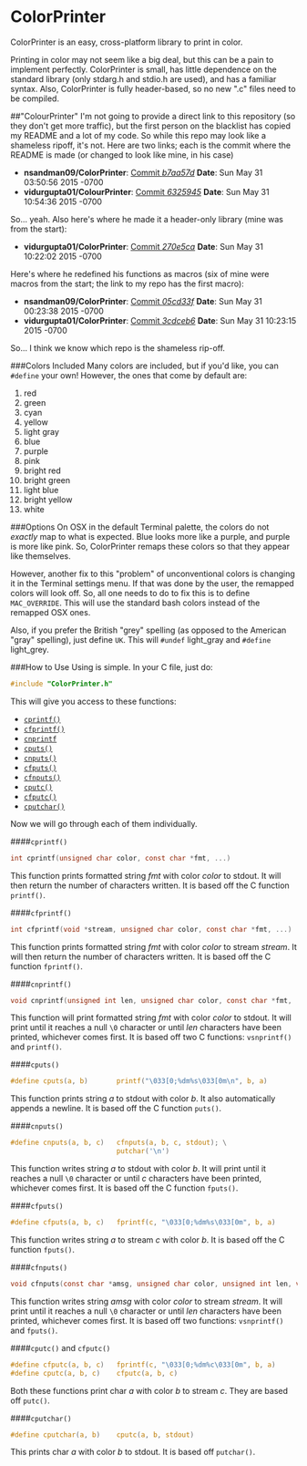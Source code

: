 # ColorPrinter
ColorPrinter is an easy, cross-platform library to print in color.

Printing in color may not seem like a big deal, but this can be a pain to implement perfectly. ColorPrinter is small, has little dependence on the standard library (only stdarg.h and stdio.h are used), and has a familiar syntax. Also, ColorPrinter is fully header-based, so no new ".c" files need to be compiled.

##"ColourPrinter"
I'm not going to provide a direct link to this repository (so they don't get more traffic), but the first person on the blacklist has copied my README and a lot of my code. So while this repo may look like a shameless ripoff, it's not. Here are two links; each is the commit where the README is made (or changed to look like mine, in his case)

* **nsandman09/ColorPrinter**: [Commit *b7aa57d*](https://github.com/nsandman09/ColorPrinter/commit/b7aa57d3cdbc1e55ed4aed16e12c3436dcfac135) **Date**: Sun May 31 03:50:56 2015 -0700
* **vidurgupta01/ColourPrinter**: [Commit *6325945*](https://github.com/vidurgupta01/ColourPrinter/commit/632594506acd40a1b2e3b1792f652a885e46f23a) **Date**: Sun May 31 10:54:36 2015 -0700

So... yeah. Also here's where he made it a header-only library (mine was from the start):

* **vidurgupta01/ColorPrinter**: [Commit *270e5ca*](https://github.com/vidurgupta01/ColourPrinter/commit/270e5ca2dcb973d7ea762859c0af54c9f9961e83) **Date**: Sun May 31 10:22:02 2015 -0700

Here's where he redefined his functions as macros (six of mine were macros from the start; the link to my repo has the first macro):

* **nsandman09/ColorPrinter**: [Commit *05cd33f*](https://github.com/nsandman09/ColorPrinter/commit/05cd33f0c098cb75928b135f3658f3560c5ad539) **Date**: Sun May 31 00:23:38 2015 -0700
* **vidurgupta01/ColorPrinter**: [Commit *3cdceb6*](https://github.com/vidurgupta01/ColourPrinter/commit/3cdceb688406d5510340e3ec36dd8edbff24cc15) **Date**: Sun May 31 10:23:15 2015 -0700

So... I think we know which repo is the shameless rip-off.

###Colors Included
Many colors are included, but if you'd like, you can `#define` your own! However, the ones that come by default are:

1. red
1. green
1. cyan
1. yellow
1. light gray
1. blue
1. purple
1. pink
1. bright red
1. bright green
1. light blue
1. bright yellow
1. white

###Options
On OSX in the default Terminal palette, the colors do not *exactly* map to what is expected. Blue looks more like a purple, and purple is more like pink.
So, ColorPrinter remaps these colors so that they appear like themselves.

However, another fix to this "problem" of unconventional colors is changing it in the Terminal settings menu. If that was done by the user, the remapped colors will look off. 
So, all one needs to do to fix this is to define `MAC_OVERRIDE`. This will use the standard bash colors instead of the remapped OSX ones.

Also, if you prefer the British "grey" spelling (as opposed to the American "gray" spelling), just define `UK`. This will
`#undef` light_gray and `#define` light_grey.

###How to Use
Using is simple. In your C file, just do:
```c
#include "ColorPrinter.h"
```

This will give you access to these functions:

* [`cprintf()`](#cprintf)
* [`cfprintf()`](#cfnprintf)
* [`cnprintf`](#cnprintf)
* [`cputs()`](#cputs)
* [`cnputs()`](#cnputs)
* [`cfputs()`](#cfputs)
* [`cfnputs()`](#cfnputs)
* [`cputc()`](#cputc-and-cfputc)
* [`cfputc()`](#cputc-and-cfputc)
* [`cputchar()`](#cputchar)

Now we will go through each of them individually.

####`cprintf()`
```c
int cprintf(unsigned char color, const char *fmt, ...)
```
This function prints formatted string *fmt* with color *color* to stdout. It will then return the number of characters written.
It is based off the C function `printf()`.

####`cfprintf()`
```c
int cfprintf(void *stream, unsigned char color, const char *fmt, ...)
```
This function prints formatted string *fmt* with color *color* to stream *stream*. It will then return the number of characters written.
It is based off the C function `fprintf()`.

####`cnprintf()`
```c
void cnprintf(unsigned int len, unsigned char color, const char *fmt, ...)
```
This function will print formatted string *fmt* with color *color* to stdout. It will print until it reaches a null `\0` character or until *len* characters have been printed, whichever comes first.
It is based off two C functions: `vsnprintf()` and `printf()`.

####`cputs()`
```c
#define cputs(a, b)       printf("\033[0;%dm%s\033[0m\n", b, a)
```
This function prints string *a* to stdout with color *b*. It also automatically appends a newline.
It is based off the C function `puts()`.

####`cnputs()`
```c
#define cnputs(a, b, c)   cfnputs(a, b, c, stdout); \
                          putchar('\n')
```
This function writes string *a* to stdout with color *b*. It will print until it reaches a null `\0` character or until *c* characters have been printed, whichever comes first.
It is based off the C function `fputs()`.

####`cfputs()`
```c
#define cfputs(a, b, c)   fprintf(c, "\033[0;%dm%s\033[0m", b, a)
```
This function writes string *a* to stream *c* with color *b*.
It is based off the C function `fputs()`.

####`cfnputs()`
```c
void cfnputs(const char *amsg, unsigned char color, unsigned int len, void *stream)
```
This function writes string *amsg* with color *color* to stream *stream*. It will print until it reaches a null `\0` character or until *len* characters have been printed, whichever comes first.
It is based off two functions: `vsnprintf()` and `fputs()`.

####`cputc()` and `cfputc()`
```c
#define cfputc(a, b, c)   fprintf(c, "\033[0;%dm%c\033[0m", b, a)
#define cputc(a, b, c)    cfputc(a, b, c)
```
Both these functions print char *a* with color *b* to stream *c*.
They are based off `putc()`.

####`cputchar()`
```c
#define cputchar(a, b)    cputc(a, b, stdout)
```
This prints char *a* with color *b* to stdout. It is based off `putchar()`.
